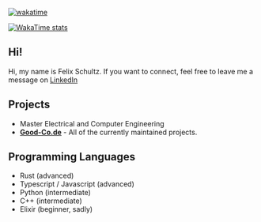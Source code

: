 [![wakatime](https://wakatime.com/badge/user/81e2e197-290f-43df-a114-1546afc7e603/project/2d079f45-1dfa-4411-8ba5-104f938b33eb.svg)](https://wakatime.com/badge/user/81e2e197-290f-43df-a114-1546afc7e603/project/2d079f45-1dfa-4411-8ba5-104f938b33eb)

[![WakaTime stats](https://github-readme-stats.vercel.app/api/wakatime?username=felix-schultz)](https://github.com/anuraghazra/github-readme-stats)

## **Hi**!
Hi, my name is Felix Schultz. If you want to connect, feel free to leave me a message on [LinkedIn](https://www.linkedin.com/in/schultz-felix/?originalSubdomain=de)

## Projects
- Master Electrical and Computer Engineering
- **[Good-Co.de](https://github.com/TM9657)** - All of the currently maintained projects.
  
## Programming Languages
- Rust (advanced)
- Typescript / Javascript (advanced)
- Python (intermediate)
- C++ (intermediate)
- Elixir (beginner, sadly)
